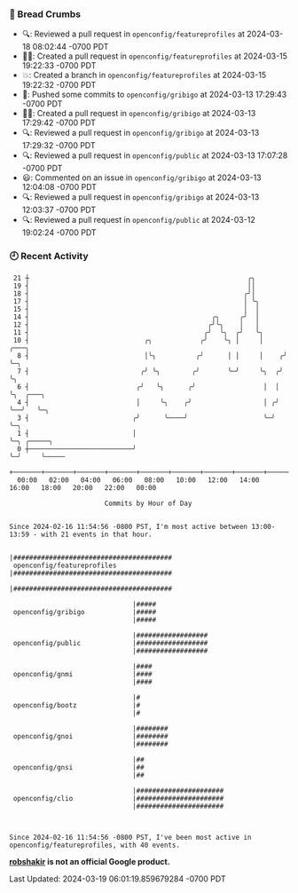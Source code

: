 ### 🍞 Bread Crumbs

 * 🔍: Reviewed a pull request in  `openconfig/featureprofiles` at 2024-03-18 08:02:44 -0700 PDT
 * ✍🏼: Created a pull request in `openconfig/featureprofiles` at 2024-03-15 19:22:33 -0700 PDT
 * 💥: Created a branch in `openconfig/featureprofiles` at 2024-03-15 19:22:32 -0700 PDT
 * 🚢: Pushed some commits to `openconfig/gribigo` at 2024-03-13 17:29:43 -0700 PDT
 * ✍🏼: Created a pull request in `openconfig/gribigo` at 2024-03-13 17:29:42 -0700 PDT
 * 🔍: Reviewed a pull request in  `openconfig/gribigo` at 2024-03-13 17:29:32 -0700 PDT
 * 🔍: Reviewed a pull request in  `openconfig/public` at 2024-03-13 17:07:28 -0700 PDT
 * 😃: Commented on an issue in `openconfig/gribigo` at 2024-03-13 12:04:08 -0700 PDT
 * 🔍: Reviewed a pull request in  `openconfig/gribigo` at 2024-03-13 12:03:37 -0700 PDT
 * 🔍: Reviewed a pull request in  `openconfig/public` at 2024-03-12 19:02:24 -0700 PDT

### 🕘 Recent Activity
```
 21 ┼                                                       ╭╮
 19 ┤                                                       ││
 18 ┤                                                      ╭╯│
 17 ┤                                                      │ ╰╮
 15 ┤                                                      │  │
 14 ┤                                              ╭╮     ╭╯  │
 12 ┤                                             ╭╯╰╮    │   │
 11 ┤                                            ╭╯  ╰╮  ╭╯   ╰╮
 10 ┤                             ╭╮            ╭╯    ╰╮ │     │     ╭───╮
  8 ┤                             │╰╮          ╭╯      │ │     │    ╭╯   ╰─╮
  7 ┤                            ╭╯ ╰╮        ╭╯       ╰─╯     ╰╮  ╭╯      ╰╮
  6 ┤                           ╭╯   ╰╮      ╭╯                 │  │        ╰╮  ╭───╮
  4 ┤                           │     ╰╮    ╭╯                  │ ╭╯         ╰──╯   ╰─╮
  3 ┤                          ╭╯      ╰────╯                   ╰─╯                   ╰─╮
  1 ┤                          │                                                        ╰─╮ ╭─────╮
  0 ┼──────────────────────────╯                                                          ╰─╯     ╰─────
    +───────+───────+───────+───────+───────+───────+───────+───────+───────+───────+───────+───────+────
  00:00   02:00   04:00   06:00   08:00   10:00   12:00   14:00   16:00   18:00   20:00   22:00   00:00   

						Commits by Hour of Day


Since 2024-02-16 11:54:56 -0800 PST, I'm most active between 13:00-13:59 - with 21 events in that hour.

```



```
                               |########################################
 openconfig/featureprofiles    |########################################
                               |########################################

                               |#####
 openconfig/gribigo            |#####
                               |#####

                               |##################
 openconfig/public             |##################
                               |##################

                               |####
 openconfig/gnmi               |####
                               |####

                               |#
 openconfig/bootz              |#
                               |#

                               |########
 openconfig/gnoi               |########
                               |########

                               |##
 openconfig/gnsi               |##
                               |##

                               |######################
 openconfig/clio               |######################
                               |######################



Since 2024-02-16 11:54:56 -0800 PST, I've been most active in openconfig/featureprofiles, with 40 events.

```
**[robshakir](mailto:robjs@google.com) is not an official Google product.**  


Last Updated: 2024-03-19 06:01:19.859679284 -0700 PDT

